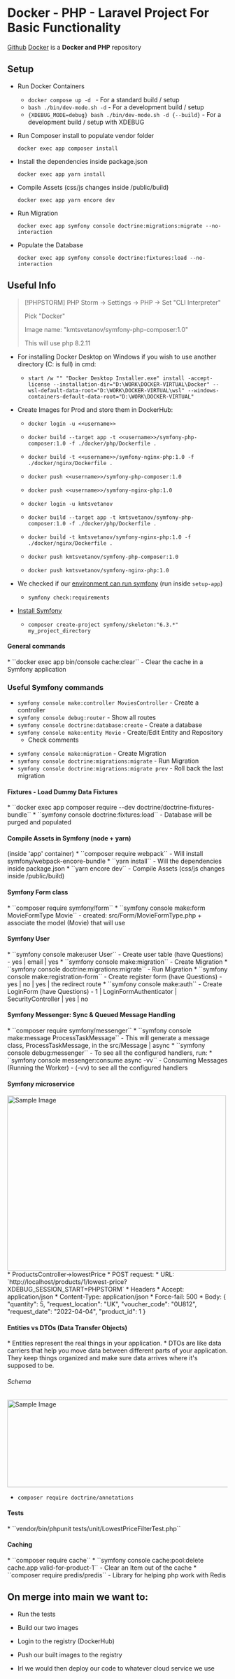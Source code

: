 # Docker - PHP - Laravel Project For Basic Functionality

[Github][1] [Docker][2] is a **Docker and PHP** repository


Setup
------------

* Run Docker Containers
  
  * ``docker compose up -d `` - For a standard build / setup
  * ``bash ./bin/dev-mode.sh -d`` - For a development build / setup
  * ``{XDEBUG_MODE=debug} bash ./bin/dev-mode.sh -d {--build}`` - For a development build / setup with XDEBUG


* Run Composer install to populate vendor folder
  
  ``docker exec app composer install`` 

[//]: # (  * ``composer install --ignore-platform-reqs --working-dir=./app``)

* Install the dependencies inside package.json
  
  ``docker exec app yarn install``


* Compile Assets (css/js changes inside /public/build)

  ``docker exec app yarn encore dev``


* Run Migration

  ``docker exec app symfony console doctrine:migrations:migrate --no-interaction``


* Populate the Database
 
  ``docker exec app symfony console doctrine:fixtures:load --no-interaction``


Useful Info
------------

> [!PHPSTORM] PHP Storm -> Settings -> PHP -> Set "CLI Interpreter"
> 
> Pick "Docker" 
> 
> Image name: "kmtsvetanov/symfony-php-composer:1.0"
> 
>  This will use php 8.2.11


* For installing Docker Desktop on Windows if you wish to use another directory (C: is full) in cmd:
  
  * ``start /w "" "Docker Desktop Installer.exe" install -accept-license --installation-dir="D:\WORK\DOCKER-VIRTUAL\Docker" --wsl-default-data-root="D:\WORK\DOCKER-VIRTUAL\wsl" --windows-containers-default-data-root="D:\WORK\DOCKER-VIRTUAL"``


* Create Images for Prod and store them in DockerHub:
  
  * ``docker login -u <<username>>`` 
  * ``docker build --target app -t <<username>>/symfony-php-composer:1.0 -f ./docker/php/Dockerfile .``
  * ``docker build -t <<username>>/symfony-nginx-php:1.0 -f ./docker/nginx/Dockerfile .`` 
  * ``docker push <<username>>/symfony-php-composer:1.0`` 
  * ``docker push <<username>>/symfony-nginx-php:1.0`` 
  
  * ``docker login -u kmtsvetanov`` 
  * ``docker build --target app -t kmtsvetanov/symfony-php-composer:1.0 -f ./docker/php/Dockerfile .``
  * ``docker build -t kmtsvetanov/symfony-nginx-php:1.0 -f ./docker/nginx/Dockerfile .`` 
  * ``docker push kmtsvetanov/symfony-php-composer:1.0`` 
  * ``docker push kmtsvetanov/symfony-nginx-php:1.0`` 


* We checked if our [environment can run symfony][3] (run inside `setup-app`)
  * ``symfony check:requirements``


* [Install Symfony][4]
  * ``composer create-project symfony/skeleton:"6.3.*" my_project_directory``

<h4>General commands</h4>
  * ``docker exec app bin/console cache:clear`` - Clear the cache in a Symfony application

<h3>Useful Symfony commands </h3>

  * ``symfony console make:controller MoviesController`` - Create a controller
  * ``symfony console debug:router`` - Show all routes
  * ``symfony console doctrine:database:create`` - Create a database
  * ``symfony console make:entity Movie`` - Create/Edit Entity and Repository
    * Check comments 
  
[//]: # (  Movie - Actor --- ManyToMany  - Many 'Movies' have many 'Actors' - Many 'Actors' start in many 'Movies' )
[//]: # (  ``symfony console make:entity Actor`` - Create Entity and Repository)
[//]: # (  ``symfony console make:entity Movie`` -  New property "actors"  One movie - Many Actors | One Actor - Many Movies )
[//]: # ( - actors)
[//]: # ( - ManyToMany)
[//]: # ( - Actor)
[//]: # ( - yes)
[//]: # ( - movies)
[//]: # ([//]: # &#40;  Student  - Project --- ManyToOne  &#41; - Many 'Students' are working on one school 'Project' | One 'Project' has many 'Students' that work on the project)
[//]: # ([//]: # &#40;  Country  - States  --- OneToMany  &#41; - One 'Country' has many 'States' | One 'State' is located in only one 'Country')
[//]: # ([//]: # &#40;  Person   - Heart   --- OneToOne  &#41; - One 'Person' has one 'Heart' | One 'Heart' inside the body of one 'Person')

  * ``symfony console make:migration`` - Create Migration
  * ``symfony console doctrine:migrations:migrate`` - Run Migration
  * ``symfony console doctrine:migrations:migrate prev`` - Roll back the last migration

<h4>Fixtures - Load Dummy Data Fixtures</h4> 
  * ``docker exec app composer require --dev doctrine/doctrine-fixtures-bundle``
  * ``symfony console doctrine:fixtures:load`` - Database will be purged and populated

<h4>Compile Assets in Symfony (node + yarn)</h4> (inside 'app' container)
  * ``composer require webpack`` - Will install symfony/webpack-encore-bundle
  * ``yarn install`` - Will the dependencies inside package.json
  * ``yarn encore dev`` - Compile Assets (css/js changes inside /public/build)

<h4>Symfony Form class</h4>
  * ``composer require symfony/form``
  * ``symfony console make:form MovieFormType Movie`` - created: src/Form/MovieFormType.php + associate the model (Movie) that will use

<h4>Symfony User</h4> 
  * ``symfony console make:user User`` - Create user table (have  Questions) - yes | email | yes
  * ``symfony console make:migration`` - Create Migration
  * ``symfony console doctrine:migrations:migrate`` - Run Migration
  * ``symfony console make:registration-form`` - Create register form (have  Questions) - yes | no | yes | the redirect route
  * ``symfony console make:auth`` - Create LoginForm (have  Questions) - 1 | LoginFormAuthenticator | SecurityController | yes | no

<h4>Symfony Messenger: Sync & Queued Message Handling</h4>
  * ``composer require symfony/messenger``
  * ``symfony console make:message ProcessTaskMessage`` - This will generate a message class, ProcessTaskMessage, in the src/Message | async
  * ``symfony console debug:messenger`` - To see all the configured handlers, run:
  * ``symfony console messenger:consume async -vv`` - Consuming Messages (Running the Worker) - (-vv) to see all the configured handlers

<h4>Symfony microservice</h4>
<img src="images/012-symfony-microservice.png" alt="Sample Image" width="500" height="400">
  * ProductsController->lowestPrice
    * POST request:
      * URL: `http://localhost/products/1/lowest-price?XDEBUG_SESSION_START=PHPSTORM` 
      * Headers
        * Accept: application/json
        * Content-Type: application/json
        * Force-fail: 500
      * Body: {
        "quantity": 5,
        "request_location": "UK",
        "voucher_code": "0U812",
        "request_date": "2022-04-04",
        "product_id": 1
        }

<h4>Entities vs DTOs (Data Transfer Objects)</h4> 
  * Entities represent the real things in your 
  application.
  * DTOs are like data carriers that help you move 
  data between different parts of your application. They keep things 
  organized and make sure data arrives where it's supposed to be. 

<h6>Schema</h4>
<img src="images/012-symfony-microservice_2.png" alt="Sample Image" width="700" height="200">

* ``composer require doctrine/annotations``

<h4>Tests</h4>
* ``vendor/bin/phpunit tests/unit/LowestPriceFilterTest.php``

<h4>Caching</h4>
* ``composer require cache``
* ``symfony console cache:pool:delete cache.app valid-for-product-1`` - Clear an Item out of the cache
* ``composer require predis/predis`` - Library for helping php work with Redis


On merge into main we want to:
------------
* Run the tests
* Build our two images
* Login to the registry (DockerHub)
* Push our built images to the registry


* Irl we would then deploy our code to whatever cloud service we use


[1]: https://github.com/KMTsvetanov/Symfony
[2]: https://hub.docker.com/search?q=kmtsvetanov%2Fsymfony
[3]: https://symfony.com/doc/current/setup.html#technical-requirements
[4]: https://symfony.com/doc/current/setup.html#creating-symfony-applications


